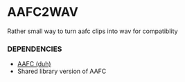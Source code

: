 # AAFC2WAV
Rather small way to turn aafc clips into wav for compatiblity

### DEPENDENCIES
- [AAFC (duh)](https://github.com/architectnt/aafc)
- Shared library version of AAFC